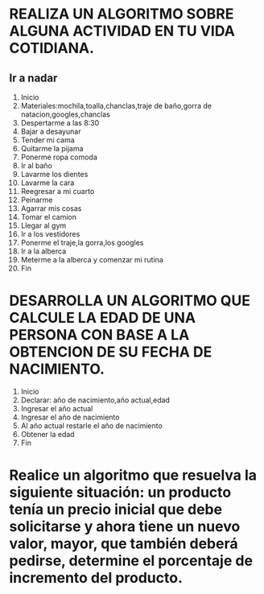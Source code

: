 # REALIZA UN ALGORITMO SOBRE ALGUNA ACTIVIDAD EN TU VIDA COTIDIANA.
## Ir a nadar ##
1. Inicio
2. Materiales:mochila,toalla,chanclas,traje de baño,gorra de natacion,googles,chanclas
3. Despertarme a las 8:30
4. Bajar a desayunar
5. Tender mi cama
6. Quitarme la pijama
7. Ponerme ropa comoda 
8.  Ir al baño
9. Lavarme los dientes
10. Lavarme la cara
11. Reegresar a mi cuarto
12. Peinarme
13. Agarrar mis cosas
14. Tomar el camion
15.  Llegar al gym
16. Ir a los vestidores
17. Ponerme el traje,la gorra,los googles 
18. Ir a la alberca
19. Meterme a la alberca y comenzar mi rutina
20. Fin








# DESARROLLA UN ALGORITMO QUE CALCULE LA EDAD DE UNA PERSONA CON BASE A LA OBTENCION DE SU FECHA DE NACIMIENTO.
1. Inicio
2. Declarar: año de nacimiento,año actual,edad
3. Ingresar el año actual
4. Ingresar el año de nacimiento
5. Al año actual restarle el año de nacimiento
6. Obtener la edad
7. Fin





# Realice un algoritmo que resuelva la siguiente situación: un producto tenía un precio inicial que debe solicitarse y ahora tiene un nuevo valor, mayor, que también deberá pedirse, determine el porcentaje de incremento del producto. 
